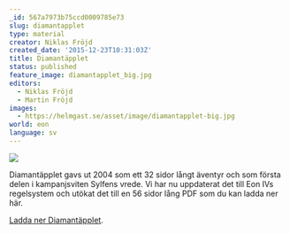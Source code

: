 ```yaml
---
_id: 567a7973b75ccd0009785e73
slug: diamantapplet
type: material
creator: Niklas Fröjd
created_date: '2015-12-23T10:31:03Z'
title: Diamantäpplet
status: published
feature_image: diamantapplet_big.jpg
editors:
  - Niklas Fröjd
  - Martin Fröjd
images:
  - https://helmgast.se/asset/image/diamantapplet-big.jpg
world: eon
language: sv
---
```

![](https://helmgast.se/asset/image/diamantapplet-big.jpg)

Diamantäpplet gavs ut 2004 som ett 32 sidor långt äventyr och som första delen i kampanjsviten Sylfens vrede. Vi har nu uppdaterat det till Eon IVs regelsystem och utökat det till en 56 sidor lång PDF som du kan ladda ner här.

[Ladda ner Diamantäpplet](https://helmgast.se/asset/download/diamantapplet-2015-12-22.pdf).
